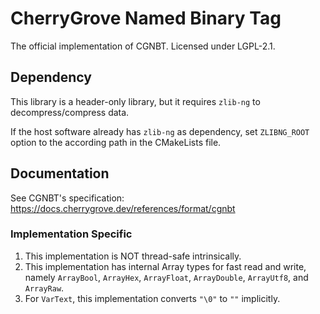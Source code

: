 ﻿# CherryGrove Named Binary Tag

The official implementation of CGNBT. Licensed under LGPL-2.1.

## Dependency

This library is a header-only library, but it requires `zlib-ng` to decompress/compress data.

If the host software already has `zlib-ng` as dependency, set `ZLIBNG_ROOT` option to the according path in the CMakeLists file.

## Documentation

See CGNBT's specification: https://docs.cherrygrove.dev/references/format/cgnbt

### Implementation Specific

1. This implementation is NOT thread-safe intrinsically.
2. This implementation has internal Array types for fast read and write, namely `ArrayBool`, `ArrayHex`, `ArrayFloat`, `ArrayDouble`, `ArrayUtf8`, and `ArrayRaw`.
3. For `VarText`, this implementation converts `"\0"` to `""` implicitly.
